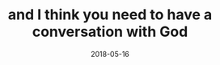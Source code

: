---
title: "and I think you need to have a conversation with God"
date: 2018-05-16
tags:
  - God
  - fragment
---
